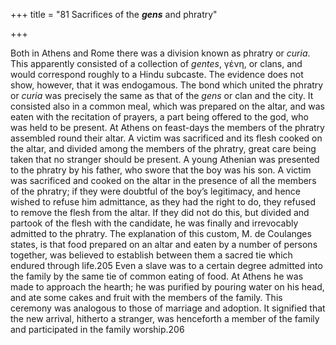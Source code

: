 +++
title = "81 Sacrifices of the ***gens*** and phratry"

+++

Both in Athens and Rome there was a division known as phratry or *curia*. This apparently consisted of a collection of *gentes*, γένη, or clans, and would correspond roughly to a Hindu subcaste. The evidence does not show, however, that it was endogamous. The bond which united the phratry or *curia* was precisely the same as that of the *gens* or clan and the city. It consisted also in a common meal, which was prepared on the altar, and was eaten with the recitation of prayers, a part being offered to the god, who was held to be present. At Athens on feast-days the members of the phratry assembled round their altar. A victim was sacrificed and its flesh cooked on the altar, and divided among the members of the phratry, great care being taken that no stranger should be present. A young Athenian was presented to the phratry by his father, who swore that the boy was his son. A victim was sacrificed and cooked on the altar in the presence of all the members of the phratry; if they were doubtful of the boy’s legitimacy, and hence wished to refuse him admittance, as they had the right to do, they refused to remove the flesh from the altar. If they did not do this, but divided and partook of the flesh with the candidate, he was finally and irrevocably admitted to the phratry. The explanation of this custom, M. de Coulanges states, is that food prepared on an altar and eaten by a number of persons together, was believed to establish between them a sacred tie which endured through life.205 Even a slave was to a certain degree admitted into the family by the same tie of common eating of food. At Athens he was made to approach the hearth; he was purified by pouring water on his head, and ate some cakes and fruit with the members of the family. This ceremony was analogous to those of marriage and adoption. It signified that the new arrival, hitherto a stranger, was henceforth a member of the family and participated in the family worship.206 

